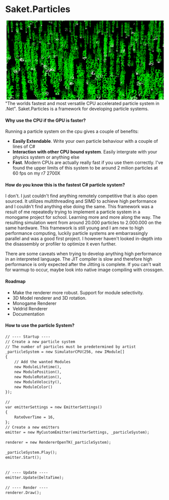 
# Saket.Particles
![Alt text](banner.png?raw=true "Title")
"The worlds fastest and most versatile CPU accelerated particle system in .Net". Saket.Particles is a framework for developing particle systems.

#### Why use the CPU if the GPU is faster?
Running a particle system on the cpu gives a couple of benefits:
- **Easily Extendable**. Write your own particle behaviour with a couple of lines of C#
- **Interaction with other CPU bound system**. Easily intergrate with your physics system or anything else
- **Fast**. Modern CPUs are actually really fast if you use them correctly. I've found the upper limits of this system to be around 2 milion particles at 60 fps on my r7 2700X

#### How do you know this is the fastest C# particle system?
I don't. I just couldn't find anything remotely competitive that is also open sourced. It utilizes multithreading and SIMD to achieve high performance and I couldn't find anything else doing the same. This framework was a result of me repeatedly trying to implement a particle system in a monogame project for school. Learning more and more along the way. The resulting simulation went from around 20.000 particles to 2.000.000 on the same hardware. This framework is still young and I am new to high performance computing, luckily particle systems are embarrassingly parallel and was a good first project. I however haven't looked in-depth into the disassembly or profiler to optimize it even further.

There are some caveats when trying to develop anything high performance in an interpreted language. The JIT compiler is slow and therefore high performance is only expected after the Jitting is complete. If you can't wait for warmup to occur, maybe look into native image compiling with crossgen.

#### Roadmap
- Make the renderer more robust. Support for module selectivity.
- 3D Model renderer and 3D rotation.
- Monogame Renderer
- Veldrid Renderer
- Documentation

#### How to use the particle System?

    // ---- Startup ----
    // Create a new particle system
    // The number of particles must be predetermined by artist
    _particleSystem = new SimulatorCPU(256, new IModule[]
    {
        // Add the wanted Modules
        new ModuleLifetime(),
        new ModulePosition(),
        new ModuleRotation(),
        new ModuleVelocity(),
        new ModuleColor()
    });

    // 
    var emitterSettings = new EmitterSettings()
    {
        RateOverTime = 16,
    };
    // Create a new emitters
    emitter = new MyCustomEmitter(emitterSettings, _particleSystem);

    renderer = new RendererOpenTK(_particleSystem);

    _particleSystem.Play();
    emitter.Start();


    // ---- Update ----
    emitter.Update(DeltaTime);

    // ---- Render ----
    renderer.Draw();
    
